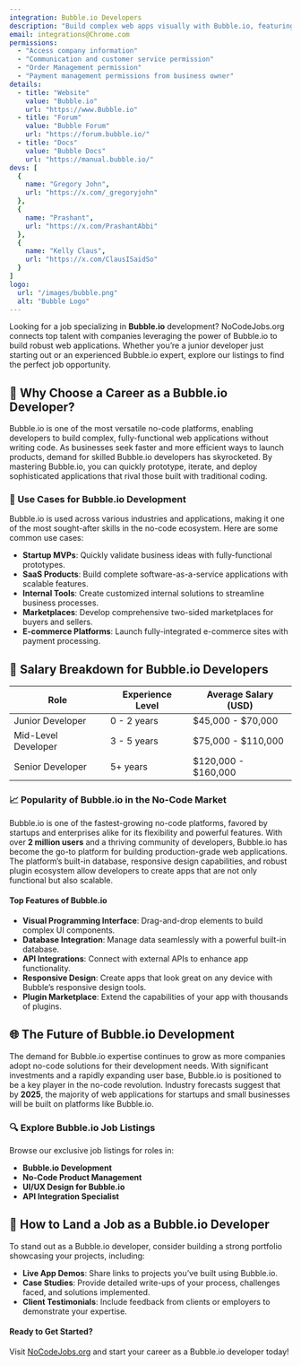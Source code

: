 ```yaml
---
integration: Bubble.io Developers
description: "Build complex web apps visually with Bubble.io, featuring a powerful backend, custom workflows, and full database capabilities."
email: integrations@Chrome.com
permissions:
  - "Access company information"
  - "Communication and customer service permission"
  - "Order Management permission"
  - "Payment management permissions from business owner"
details:
  - title: "Website"
    value: "Bubble.io"
    url: "https://www.Bubble.io"
  - title: "Forum"
    value: "Bubble Forum"
    url: "https://forum.bubble.io/"
  - title: "Docs"
    value: "Bubble Docs"
    url: "https://manual.bubble.io/"
devs: [
  {
    name: "Gregory John",
    url: "https://x.com/_gregoryjohn"
  },
  {
    name: "Prashant",
    url: "https://x.com/PrashantAbbi"
  },
  {
    name: "Kelly Claus",
    url: "https://x.com/ClausISaidSo"
  }
]
logo:
  url: "/images/bubble.png"
  alt: "Bubble Logo"
---
```


Looking for a job specializing in **Bubble.io** development? NoCodeJobs.org connects top talent with companies leveraging the power of Bubble.io to build robust web applications. Whether you’re a junior developer just starting out or an experienced Bubble.io expert, explore our listings to find the perfect job opportunity.

## 🚀 Why Choose a Career as a Bubble.io Developer?
Bubble.io is one of the most versatile no-code platforms, enabling developers to build complex, fully-functional web applications without writing code. As businesses seek faster and more efficient ways to launch products, demand for skilled Bubble.io developers has skyrocketed. By mastering Bubble.io, you can quickly prototype, iterate, and deploy sophisticated applications that rival those built with traditional coding.

### 🌟 Use Cases for Bubble.io Development
Bubble.io is used across various industries and applications, making it one of the most sought-after skills in the no-code ecosystem. Here are some common use cases:

- **Startup MVPs**: Quickly validate business ideas with fully-functional prototypes.
- **SaaS Products**: Build complete software-as-a-service applications with scalable features.
- **Internal Tools**: Create customized internal solutions to streamline business processes.
- **Marketplaces**: Develop comprehensive two-sided marketplaces for buyers and sellers.
- **E-commerce Platforms**: Launch fully-integrated e-commerce sites with payment processing.

## 💸 Salary Breakdown for Bubble.io Developers

| Role               | Experience Level | Average Salary (USD) |
|--------------------|------------------|----------------------|
| Junior Developer   | 0 - 2 years      | $45,000 - $70,000    |
| Mid-Level Developer| 3 - 5 years      | $75,000 - $110,000   |
| Senior Developer   | 5+ years         | $120,000 - $160,000  |

### 📈 Popularity of Bubble.io in the No-Code Market
Bubble.io is one of the fastest-growing no-code platforms, favored by startups and enterprises alike for its flexibility and powerful features. With over **2 million users** and a thriving community of developers, Bubble.io has become the go-to platform for building production-grade web applications. The platform’s built-in database, responsive design capabilities, and robust plugin ecosystem allow developers to create apps that are not only functional but also scalable.

#### Top Features of Bubble.io
- **Visual Programming Interface**: Drag-and-drop elements to build complex UI components.
- **Database Integration**: Manage data seamlessly with a powerful built-in database.
- **API Integrations**: Connect with external APIs to enhance app functionality.
- **Responsive Design**: Create apps that look great on any device with Bubble’s responsive design tools.
- **Plugin Marketplace**: Extend the capabilities of your app with thousands of plugins.

## 🌐 The Future of Bubble.io Development
The demand for Bubble.io expertise continues to grow as more companies adopt no-code solutions for their development needs. With significant investments and a rapidly expanding user base, Bubble.io is positioned to be a key player in the no-code revolution. Industry forecasts suggest that by **2025**, the majority of web applications for startups and small businesses will be built on platforms like Bubble.io.

### 🔍 Explore Bubble.io Job Listings
Browse our exclusive job listings for roles in:
- **Bubble.io Development**
- **No-Code Product Management**
- **UI/UX Design for Bubble.io**
- **API Integration Specialist**

## 💼 How to Land a Job as a Bubble.io Developer
To stand out as a Bubble.io developer, consider building a strong portfolio showcasing your projects, including:
- **Live App Demos**: Share links to projects you’ve built using Bubble.io.
- **Case Studies**: Provide detailed write-ups of your process, challenges faced, and solutions implemented.
- **Client Testimonials**: Include feedback from clients or employers to demonstrate your expertise.

#### Ready to Get Started?
Visit [NoCodeJobs.org](https://nocodejobs.org) and start your career as a Bubble.io developer today!
